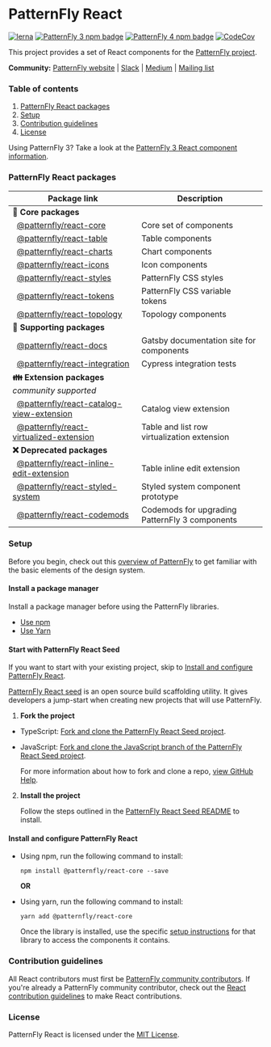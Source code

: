 # PatternFly React

[![lerna](https://img.shields.io/badge/maintained%20with-lerna-green.svg?style=for-the-badge)](https://lernajs.io/)
[![PatternFly 3 npm badge](https://img.shields.io/npm/v/patternfly-react.svg?label=PF3%20Core&style=for-the-badge)](https://www.npmjs.com/package/patternfly-react)
[![PatternFly 4 npm badge](https://img.shields.io/npm/v/@patternfly/react-core.svg?label=PF4%20Core&style=for-the-badge)](https://www.npmjs.com/package/@patternfly/react-core)
[![CodeCov](https://img.shields.io/codecov/c/gh/patternfly/patternfly-react?style=for-the-badge)](https://codecov.io/gh/patternfly/patternfly-react)

This project provides a set of React components for the [PatternFly project](https://patternfly.org).  

**Community:** [PatternFly website](https://www.patternfly.org) | [Slack](https://slack.patternfly.org) | [Medium](https://medium.com/patternfly) | [Mailing list](https://www.redhat.com/mailman/listinfo/patternfly)

### Table of contents
1. [PatternFly React packages](#patternfly-react-packages)
2. [Setup](#Setup)
3. [Contribution guidelines](#Contribution-guidelines)
4. [License](#License)

Using PatternFly 3?  Take a look at the [PatternFly 3 React component information](https://github.com/patternfly/patternfly-react/tree/master/packages/patternfly-3/patternfly-react/README.md).

### PatternFly React packages

| Package link | Description |
| --- | --- |
| **:blue_heart: Core packages** |
| &nbsp;&nbsp;[@patternfly/react-core](https://github.com/patternfly/patternfly-react/tree/master/packages/patternfly-4/react-core) | Core set of components |
| &nbsp;&nbsp;[@patternfly/react-table](https://github.com/patternfly/patternfly-react/tree/master/packages/patternfly-4/react-table) | Table components | 
| &nbsp;&nbsp;[@patternfly/react-charts](https://github.com/patternfly/patternfly-react/tree/master/packages/patternfly-4/react-charts) | Chart components
| &nbsp;&nbsp;[@patternfly/react-icons](https://github.com/patternfly/patternfly-react/tree/master/packages/react-icons) | Icon components |
| &nbsp;&nbsp;[@patternfly/react-styles](https://github.com/patternfly/patternfly-react/tree/master/packages/patternfly-4/react-styles) | PatternFly CSS styles |
| &nbsp;&nbsp;[@patternfly/react-tokens](https://github.com/patternfly/patternfly-react/tree/master/packages/patternfly-4/react-tokens) | PatternFly CSS variable tokens |
| &nbsp;&nbsp;[@patternfly/react-topology](https://github.com/patternfly/patternfly-react/tree/master/packages/patternfly-4/react-topology) | Topology components |
| **:open_file_folder: Supporting packages** |
| &nbsp;&nbsp;[@patternfly/react-docs](https://github.com/patternfly/patternfly-react/tree/master/packages/patternfly-4/react-docs) | Gatsby documentation site for components |
| &nbsp;&nbsp;[@patternfly/react-integration](https://github.com/patternfly/patternfly-react/tree/master/packages/patternfly-4/react-integration) | Cypress integration tests |
| **:family: Extension packages** *community supported* | 
| &nbsp;&nbsp;[@patternfly/react-catalog-view-extension](https://github.com/patternfly/patternfly-react/tree/master/packages/patternfly-4/react-catalog-view-extension) | Catalog view extension |
| &nbsp;&nbsp;[@patternfly/react-virtualized-extension](https://github.com/patternfly/patternfly-react/tree/master/packages/patternfly-4/react-virtualized-extension) | Table and list row virtualization extension |
| **:x: Deprecated packages** |
| &nbsp;&nbsp;[@patternfly/react-inline-edit-extension](https://github.com/patternfly/patternfly-react/tree/master/packages/patternfly-4/react-inline-edit-extension) | Table inline edit extension |
| &nbsp;&nbsp;[@patternfly/react-styled-system](https://github.com/patternfly/patternfly-react/tree/master/packages/patternfly-4/react-styled-system) | Styled system component prototype |
| &nbsp;&nbsp;[@patternfly/react-codemods](https://github.com/patternfly/patternfly-react/tree/master/packages/react-codemods) | Codemods for upgrading PatternFly 3 components |

### Setup

Before you begin, check out this [overview of PatternFly](http://patternfly.org/v4/get-started/about) to get familiar with the basic elements of the design system.

#### Install a package manager
Install a package manager before using the PatternFly libraries.

* [Use npm](https://nodejs.org/en/download)
* [Use Yarn](https://yarnpkg.com/en/docs/getting-started)


#### Start with PatternFly React Seed
If you want to start with your existing project, skip to [Install and configure PatternFly React](#install-and-configure-patternfly-react).

[PatternFly React seed](https://github.com/patternfly/patternfly-react-seed) is an open source build scaffolding utility. It gives developers a jump-start when creating new projects that will use PatternFly.


1. **Fork the project**

  * TypeScript: [Fork and clone the PatternFly React Seed project](https://github.com/patternfly/patternfly-react-seed).
  * JavaScript: [Fork and clone the JavaScript branch of the PatternFly React Seed project](https://github.com/patternfly/patternfly-react-seed/tree/javascript).

    For more information about how to fork and clone a repo, [view GitHub Help](https://help.github.com/articles/fork-a-repo/).

2. **Install the project**

    Follow the steps outlined in the [PatternFly React Seed README](https://github.com/patternfly/patternfly-react-seed#quick-start) to install.

#### Install and configure PatternFly React
* Using npm, run the following command to install:
  ```
  npm install @patternfly/react-core --save
  ```

  **OR**

* Using yarn, run the following command to install:
  ```
  yarn add @patternfly/react-core
  ```
  
    Once the library is installed, use the specific [setup instructions](#library-packages) for that library to access the components it contains.  

### Contribution guidelines
All React contributors must first be [PatternFly community contributors](https://www.patternfly.org/v4/contribute/about). If you're already a PatternFly community contributor, check out the [React contribution guidelines](https://github.com/patternfly/patternfly-react/tree/master/CONTRIBUTING.md) to make React contributions.

### License
PatternFly React is licensed under the [MIT License](https://github.com/patternfly/patternfly-react/tree/master/LICENSE).

